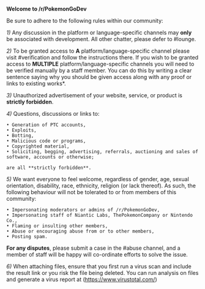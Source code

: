 __**Welcome to /r/PokemonGoDev**__

Be sure to adhere to the following rules within our community:

*1)* Any discussion in the platform or language-specific channels may **only** be associated with development. All other chatter, please defer to #lounge.

*2)* To be granted access to **A** platform/language-specific channel please visit #verification and follow the instructions there. If you wish to be granted access to **MULTIPLE** platform/language-specific channels you will need to be verified manually by a staff member. You can do this by writing a clear sentence saying why you should be given access along with any proof or links to existing works*.

*3)* Unauthorized advertisement of your website, service, or product is **strictly forbidden**.

*4)* Questions, discussions or links to:

    • Generation of PTC accounts,
    • Exploits,
    • Botting,
    • Malicious code or programs,
    • Copyrighted material,
    • Soliciting, begging, advertising, referrals, auctioning and sales of software, accounts or otherwise;

    are all **strictly forbidden**.

*5)* We want everyone to feel welcome, regardless of gender, age, sexual orientation, disability, race, ethnicity, religion (or lack thereof). As such, the following behaviour will not be tolerated to or from members of this community:

    • Impersonating moderators or admins of /r/PokemonGoDev,
    • Impersonating staff of Niantic Labs, ThePokemonCompany or Nintendo Co.,
    • Flaming or insulting other members,
    • Abuse or encouraging abuse from or to other members,
    • Posting spam.

**For any disputes**, please submit a case in the #abuse channel, and a member of staff will be happy will co-ordinate efforts to solve the issue.

*6)* When attaching files, ensure that you first run a virus scan and include the result link or you risk the file being deleted. You can run analysis on files and generate a virus report at (https://www.virustotal.com/)
